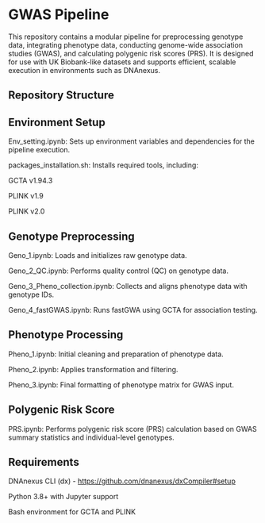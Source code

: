 # GWAS Pipeline
This repository contains a modular pipeline for preprocessing genotype data, integrating phenotype data, conducting genome-wide association studies (GWAS), and calculating polygenic risk scores (PRS). It is designed for use with UK Biobank-like datasets and supports efficient, scalable execution in environments such as DNAnexus.

## Repository Structure

## Environment Setup
Env_setting.ipynb: Sets up environment variables and dependencies for the pipeline execution.

packages_installation.sh: Installs required tools, including:

GCTA v1.94.3

PLINK v1.9

PLINK v2.0

## Genotype Preprocessing

Geno_1.ipynb: Loads and initializes raw genotype data.

Geno_2_QC.ipynb: Performs quality control (QC) on genotype data.

Geno_3_Pheno_collection.ipynb: Collects and aligns phenotype data with genotype IDs.

Geno_4_fastGWAS.ipynb: Runs fastGWA using GCTA for association testing.

## Phenotype Processing

Pheno_1.ipynb: Initial cleaning and preparation of phenotype data.

Pheno_2.ipynb: Applies transformation and filtering.

Pheno_3.ipynb: Final formatting of phenotype matrix for GWAS input.

## Polygenic Risk Score

PRS.ipynb: Performs polygenic risk score (PRS) calculation based on GWAS summary statistics and individual-level genotypes.

##  Requirements

DNAnexus CLI (dx) - https://github.com/dnanexus/dxCompiler#setup

Python 3.8+ with Jupyter support

Bash environment for GCTA and PLINK
